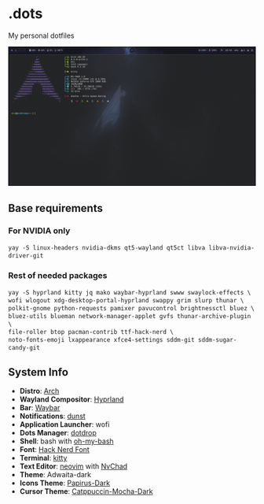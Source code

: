 # .dots

My personal dotfiles

![](./screenshots/screen01.png)

## Base requirements

### For NVIDIA only
```utf-8
yay -S linux-headers nvidia-dkms qt5-wayland qt5ct libva libva-nvidia-driver-git
```

### Rest of needed packages
```utf-8
yay -S hyprland kitty jq mako waybar-hyprland swww swaylock-effects \
wofi wlogout xdg-desktop-portal-hyprland swappy grim slurp thunar \
polkit-gnome python-requests pamixer pavucontrol brightnessctl bluez \
bluez-utils blueman network-manager-applet gvfs thunar-archive-plugin \
file-roller btop pacman-contrib ttf-hack-nerd \
noto-fonts-emoji lxappearance xfce4-settings sddm-git sddm-sugar-candy-git
```

## System Info

- **Distro**: [Arch](https://wiki.archlinux.org/)
- **Wayland Compositor**: [Hyprland](https://hyprland.org/)
- **Bar**: [Waybar](https://github.com/Alexays/Waybar)
- **Notifications**: [dunst](https://dunst-project.org/)
- **Application Launcher**: wofi
- **Dots Manager**: [dotdrop](https://github.com/deadc0de6/dotdrop)
- **Shell**: bash with [oh-my-bash](https://github.com/ohmybash/oh-my-bash)
- **Font**: [Hack Nerd Font](https://www.nerdfonts.com/font-downloads)
- **Terminal**: [kitty](https://sw.kovidgoyal.net/kitty/)
- **Text Editor**: [neovim](https://neovim.io/) with [NvChad](https://nvchad.com/)
- **Theme**: Adwaita-dark
- **Icons Theme**: [Papirus-Dark](https://github.com/PapirusDevelopmentTeam/papirus-icon-theme)
- **Cursor Theme**: [Catppuccin-Mocha-Dark](https://github.com/catppuccin/cursors)
